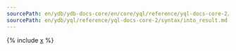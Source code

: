 ```yaml
---
sourcePath: en/ydb/ydb-docs-core/en/core/yql/reference/yql-docs-core-2/syntax/into_result.md
sourcePath: en/ydb/yql/reference/yql-docs-core-2/syntax/into_result.md
---
```


{% include [x](_includes/into_result.md) %}

